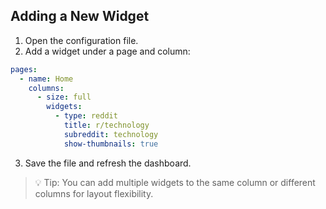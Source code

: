 ## Adding a New Widget
1. Open the configuration file.  
2. Add a widget under a page and column:

```yaml
pages:
  - name: Home
    columns:
      - size: full
        widgets:
          - type: reddit
            title: r/technology
            subreddit: technology
            show-thumbnails: true
```

3. Save the file and refresh the dashboard.  

> 💡 Tip: You can add multiple widgets to the same column or different columns for layout flexibility.

